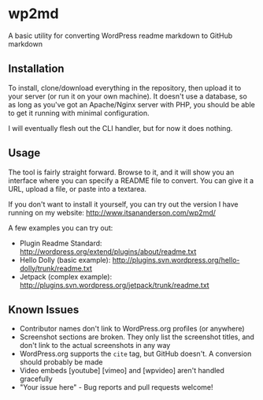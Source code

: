 wp2md
=====

A basic utility for converting WordPress readme markdown to GitHub markdown


Installation
------------

To install, clone/download everything in the repository, then upload it to your server (or run it on your own machine). It doesn't use a database, so as long as you've got an Apache/Nginx server with PHP, you should be able to get it running with minimal configuration.

I will eventually flesh out the CLI handler, but for now it does nothing.


Usage
------

The tool is fairly straight forward. Browse to it, and it will show you an interface where you can specify a README file to convert. You can give it a URL, upload a file, or paste into a textarea.

If you don't want to install it yourself, you can try out the version I have running on my website: http://www.itsananderson.com/wp2md/

A few examples you can try out:

* Plugin Readme Standard: http://wordpress.org/extend/plugins/about/readme.txt
* Hello Dolly (basic example): http://plugins.svn.wordpress.org/hello-dolly/trunk/readme.txt
* Jetpack (complex example): http://plugins.svn.wordpress.org/jetpack/trunk/readme.txt

Known Issues
------------

* Contributor names don't link to WordPress.org profiles (or anywhere)
* Screenshot sections are broken. They only list the screenshot titles, and don't link to the actual screenshots in any way
* WordPress.org supports the `cite` tag, but GitHub doesn't. A conversion should probably be made
* Video embeds [youtube] [vimeo] and [wpvideo] aren't handled gracefully
* "Your issue here" - Bug reports and pull requests welcome!
